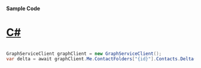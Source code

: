 #### Sample Code
# [C#](#tab/Csharp)

```C#

GraphServiceClient graphClient = new GraphServiceClient();
var delta = await graphClient.Me.ContactFolders["{id}"].Contacts.Delta().Request().GetAsync();

```